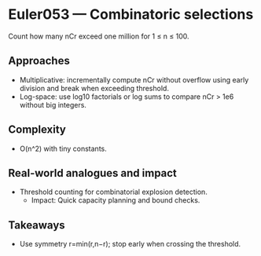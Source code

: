 # Euler053 — Combinatoric selections

Count how many nCr exceed one million for 1 ≤ n ≤ 100.

## Approaches

- Multiplicative: incrementally compute nCr without overflow using early division and break when exceeding threshold.
- Log-space: use log10 factorials or log sums to compare nCr > 1e6 without big integers.

## Complexity
- O(n^2) with tiny constants.

## Real-world analogues and impact
- Threshold counting for combinatorial explosion detection.
  - Impact: Quick capacity planning and bound checks.

## Takeaways
- Use symmetry r=min(r,n−r); stop early when crossing the threshold.
